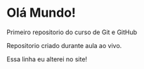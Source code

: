 # Olá Mundo!
 Primeiro repositorio do curso de Git e GitHub

 Repositorio criado durante aula ao vivo.
 
 Essa linha eu alterei no site!
